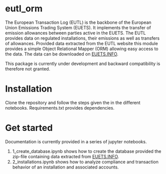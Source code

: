 # eutl_orm
The European Transaction Log (EUTL) is the backbone of the European Union Emissions Trading System (EUETS). 
It implements the transfer of emission allowances between parties active in the EUETS. The EUTL provides data on regulated 
installations, their emissions as well as transfers of allowances. Provided data 
extracted from the EUTL website this module provides a simple Object Relational Mapper (ORM) allowing easy access to the data. 
The data can be downloaded on <a href="https://euets.info">EUETS.INFO</a>.

This package is currently under development and backward compatibility is therefore not granted. 

# Installation 

Clone the repository and follow the steps given the in the different notebooks. Requirements.txt provides dependencies.

# Get started
Documentation is currently provided in a series of jupyter notebooks.

1. 1_create_database.ipynb shows how to create the database provided the zip-file containing data extracted from <a href="https://euets.info">EUETS.INFO</a>.
2. 2_installations.ipynb shows how to analyze compliance and transaction behavior of an installation and associated accounts.

